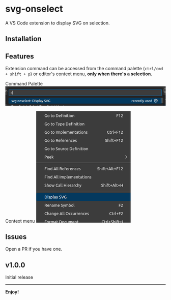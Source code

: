 # svg-onselect

A VS Code extension to display SVG on selection.

## Installation

## Features

Extension command can be accessed from the command palette (`ctrl/cmd + shift + p`) or editor's context menu, **only when there's a selection.** <br/>

Command Palette
![Screenshot of command palette showing the extension command](<Screenshot from 2024-01-07 23-23-26.png>) <br/>

Context menu
![Screenshot of editor's context menu  showing the extension command](<Screenshot from 2024-01-07 23-20-27.png>)

## Issues

Open a PR if you have one.

## v1.0.0

Initial release

---

**Enjoy!**
